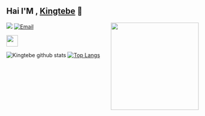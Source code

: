 ## Hai I'M , [Kingtebe](https://github.com/Kingtebe) 👋

<img align='right' src="https://media2.giphy.com/media/Ll22OhMLAlVDb8UQWe/giphy.gif" width="230">

![](https://komarev.com/ghpvc/?username=Kingtebe&color=blue)
<a href="mailto: kingtebe01@gmail.com"><img alt="Email" src="https://img.shields.io/badge/Email-idmusk99@gmail.com-red?style=flat-square&logo=gmail"></a>

<img src="https://media.giphy.com/media/dxn6fRlTIShoeBr69N/giphy.gif" width="30">

![Kingtebe github stats](https://github-readme-stats.vercel.app/api?username=Kingtebe&show_icons=true&theme=default)
[![Top Langs](https://github-readme-stats.vercel.app/api/top-langs/?username=Kingtebe&layout=compact)](https://github.com/Kingtebe)
